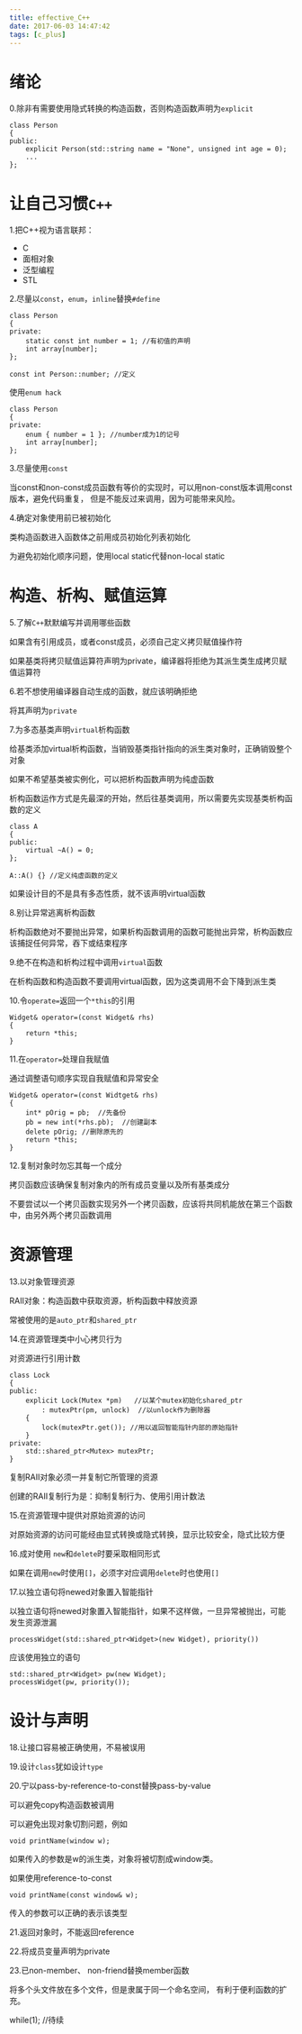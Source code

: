 ```yaml
---
title: effective_C++
date: 2017-06-03 14:47:42
tags: [c_plus]
---
```


# 绪论

0.除非有需要使用隐式转换的构造函数，否则构造函数声明为`explicit`

```
class Person
{
public:
	explicit Person(std::string name = "None", unsigned int age = 0);
	...
};
```

# 让自己习惯`C++`

1.把C++视为语言联邦：

+ C
+ 面相对象
+ 泛型编程
+ STL

2.尽量以`const`，`enum`，`inline`替换`#define`

```
class Person
{
private:
	static const int number = 1; //有初值的声明
	int array[number];
};

const int Person::number; //定义
```

使用`enum hack`

```
class Person
{
private:
	enum { number = 1 }; //number成为1的记号
	int array[number];
};
```

3.尽量使用`const`

当const和non-const成员函数有等价的实现时，可以用non-const版本调用const版本，避免代码重复，
但是不能反过来调用，因为可能带来风险。

4.确定对象使用前已被初始化

类构造函数进入函数体之前用成员初始化列表初始化

为避免初始化顺序问题，使用local static代替non-local static

# 构造、析构、赋值运算

5.了解`C++`默默编写并调用哪些函数

如果含有引用成员，或者const成员，必须自己定义拷贝赋值操作符

如果基类将拷贝赋值运算符声明为private，编译器将拒绝为其派生类生成拷贝赋值运算符

6.若不想使用编译器自动生成的函数，就应该明确拒绝

将其声明为`private`

7.为多态基类声明`virtual`析构函数

给基类添加virtual析构函数，当销毁基类指针指向的派生类对象时，正确销毁整个对象

如果不希望基类被实例化，可以把析构函数声明为纯虚函数

析构函数运作方式是先最深的开始，然后往基类调用，所以需要先实现基类析构函数的定义

```
class A
{
public:
	virtual ~A() = 0;
};

A::A() {} //定义纯虚函数的定义
```

如果设计目的不是具有多态性质，就不该声明virtual函数

8.别让异常逃离析构函数

析构函数绝对不要抛出异常，如果析构函数调用的函数可能抛出异常，析构函数应该捕捉任何异常，吞下或结束程序

9.绝不在构造和析构过程中调用`virtual`函数

在析构函数和构造函数不要调用virtual函数，因为这类调用不会下降到派生类

10.令`operate=`返回一个`*this`的引用

```
Widget& operator=(const Widget& rhs)
{
	return *this;
}
```

11.在`operator=`处理自我赋值

通过调整语句顺序实现自我赋值和异常安全

```
Widget& operator=(const Widtget& rhs)
{
	int* pOrig = pb;  //先备份
	pb = new int(*rhs.pb);  //创建副本
	delete pOrig; //删除原先的
	return *this;
}
```

12.复制对象时勿忘其每一个成分

拷贝函数应该确保复制对象内的所有成员变量以及所有基类成分

不要尝试以一个拷贝函数实现另外一个拷贝函数，应该将共同机能放在第三个函数中，由另外两个拷贝函数调用

# 资源管理

13.以对象管理资源

RAII对象：构造函数中获取资源，析构函数中释放资源

常被使用的是`auto_ptr`和`shared_ptr`

14.在资源管理类中小心拷贝行为

对资源进行引用计数

```
class Lock
{
public:
	explicit Lock(Mutex *pm)   //以某个mutex初始化shared_ptr
		: mutexPtr(pm, unlock)  //以unlock作为删除器
	{
		lock(mutexPtr.get()); //用以返回智能指针内部的原始指针
	}
private:
	std::shared_ptr<Mutex> mutexPtr;
}
```

复制RAII对象必须一并复制它所管理的资源

创建的RAII复制行为是：抑制复制行为、使用引用计数法

15.在资源管理中提供对原始资源的访问

对原始资源的访问可能经由显式转换或隐式转换，显示比较安全，隐式比较方便

16.成对使用 `new`和`delete`时要采取相同形式

如果在调用`new`时使用`[]`，必须字对应调用`delete`时也使用`[]`

17.以独立语句将newed对象置入智能指针

以独立语句将newed对象置入智能指针，如果不这样做，一旦异常被抛出，可能发生资源泄漏

```
processWidget(std::shared_ptr<Widget>(new Widget), priority())
```

应该使用独立的语句

```
std::shared_ptr<Widget> pw(new Widget);
processWidget(pw, priority());
```

# 设计与声明

18.让接口容易被正确使用，不易被误用

19.设计`class`犹如设计`type`


20.宁以pass-by-reference-to-const替换pass-by-value

可以避免copy构造函数被调用

可以避免出现对象切割问题，例如

```
void printName(window w);
```

如果传入的参数是w的派生类，对象将被切割成window类。

如果使用reference-to-const

```
void printName(const window& w);
```

传入的参数可以正确的表示该类型

21.返回对象时，不能返回reference

22.将成员变量声明为private

23.已non-member、 non-friend替换member函数

将多个头文件放在多个文件，但是隶属于同一个命名空间，
有利于便利函数的扩充。

while(1); //待续

